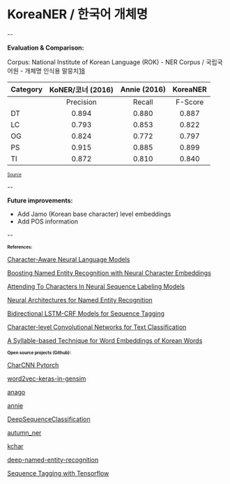 ﻿# KoreaNER / 한국어 개체명

--

**Evaluation & Comparison:**

Corpus: National Institute of Korean Language (ROK) - NER Corpus / 국립국어원 - 개체명 인식용 말뭉치[18]

| Category      | KoNER/코너 (2016)             | Annie (2016)                 | KoreaNER                     | 
| ------------- |:----------------------------:|:----------------------------:|:----------------------------:|
|               | Precision | Recall | F-Score | Precision | Recall | F-Score | Precision | Recall | F-Score |
| DT            | 0.894     | 0.880  | 0.887   | 0.6373    | 0.7785 | 0.7009  | 0.96      | 0.81   | 0.88    |
| LC            | 0.793     | 0.853  | 0.822   | 0.5822    | 0.8782 | 0.7002  | 0.71      | 0.73   | 0.72    |
| OG            | 0.824     | 0.772  | 0.797   | 0.7624    | 0.7087 | 0.7346  | 0.70      | 0.66   | 0.68    |
| PS            | 0.915     | 0.885  | 0.899   | 0.8834    | 0.6127 | 0.7236  | 0.84      | 0.73   | 0.78    |
| TI            | 0.872     | 0.810  | 0.840   | 0.5441    | 0.8810 | 0.6727  | 0.96      | 0.81   | 0.88    |

<sub><sup>[Source][17]</sub></sup>

--

**Future improvements:**

- Add Jamo (Korean base character) level embeddings
- Add POS information

--

<sub><sup>**References:**

[Character-Aware Neural Language Models][2]

[Boosting Named Entity Recognition with Neural Character Embeddings][1]

[Attending To Characters In Neural Sequence Labeling Models][3]

[Neural Architectures for Named Entity Recognition][4]

[Bidirectional LSTM-CRF Models for Sequence Tagging][5]

[Character-level Convolutional Networks for Text Classification][6]

[A Syllable-based Technique for Word Embeddings of Korean Words][16]
</sub></sup>

<sub><sup>**Open source projects (Github):**

[CharCNN Pytorch][7]

[word2vec-keras-in-gensim][8]

[anago][9]

[annie][10]

[DeepSequenceClassification][11]

[autumn_ner][12]

[kchar][13]

[deep-named-entity-recognition][14]

[Sequence Tagging with Tensorflow][15]
</sub></sup>

  [1]: https://arxiv.org/pdf/1505.05008.pdf
  [2]: https://arxiv.org/pdf/1505.05008.pdf
  [3]: https://aclweb.org/anthology/C/C16/C16-1030.pdf
  [4]: https://arxiv.org/pdf/1603.01360.pdf
  [5]: https://arxiv.org/pdf/1508.01991.pdf
  [6]: https://arxiv.org/pdf/1509.01626.pdf
  [7]: https://github.com/srviest/char-cnn-pytorch
  [8]: https://github.com/SimonPavlik/word2vec-keras-in-gensim/blob/keras106/word2veckeras
  [9]: https://github.com/Hironsan/anago/blob/master/anago
  [10]: https://github.com/krikit/annie/tree/master/bin
  [11]: https://github.com/napsternxg/DeepSequenceClassification/
  [12]: https://github.com/tttr222/autumn_ner/blob/master/model.py
  [13]: https://github.com/jarfo/kchar/
  [14]: https://github.com/aatkinson-old/deep-named-entity-recognition/blob/master/
  [15]: https://guillaumegenthial.github.io/sequence-tagging-with-tensorflow.html
  [16]: https://arxiv.org/pdf/1708.01766.pdf
  [17]: https://www.korean.go.kr/common/download.do;front=6F1EBE4CC5ED872C7FEB60294C6E1D8C?file_path=etcData&c_file_name=c00c0198-220a-47a5-bccd-55eda862dbe4_0.pdf&o_file_name=2016%EB%85%84%20%EA%B5%AD%EC%96%B4%20%EC%B2%98%EB%A6%AC%20%EC%A0%95%EB%B3%B4%20%EC%8B%9C%EC%8A%A4%ED%85%9C%20%EA%B2%BD%EC%A7%84%20%EB%8C%80%ED%9A%8C%20%EB%B0%9C%ED%91%9C%20%EC%9E%90%EB%A3%8C%EC%A7%91.pdf
  [18]: https://ithub.korean.go.kr/

